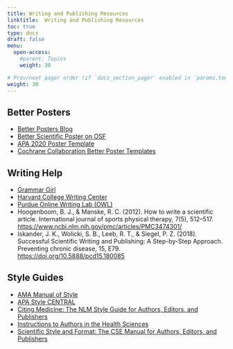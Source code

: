 ```yaml
---
title: Writing and Publishing Resources
linktitle:  Writing and Publishing Resources
toc: true
type: docs
draft: false
menu:
  open-access:
    #parent: Topics
    weight: 30

# Prev/next pager order (if `docs_section_pager` enabled in `params.toml`)
weight: 30
---
```


## Better Posters

* [Better Posters Blog](http://betterposters.blogspot.com/)
* [Better Scientific Poster on OSF](https://osf.io/ef53g/)
* [APA 2020 Poster Template](https://convention.apa.org/blog/rethinking-the-science-poster)
* [Cochrane Collaboration Better Poster Templates](https://www.cochrane.org/news/betterposter-templates-cochrane-colloquium-attendees)

## Writing Help

* [Grammar Girl](https://www.quickanddirtytips.com/grammar-girl)
* [Harvard College Writing Center](https://writingcenter.fas.harvard.edu/pages/resources)
* [Purdue Online Writing Lab (OWL)](https://owl.purdue.edu/owl/purdue_owl.html)
* Hoogenboom, B. J., & Manske, R. C. (2012). How to write a scientific article. International journal of sports physical therapy, 7(5), 512–517. https://www.ncbi.nlm.nih.gov/pmc/articles/PMC3474301/
* Iskander, J. K., Wolicki, S. B., Leeb, R. T., & Siegel, P. Z. (2018). Successful Scientific Writing and Publishing: A Step-by-Step Approach. Preventing chronic disease, 15, E79. https://doi.org/10.5888/pcd15.180085 

## Style Guides

* [AMA Manual of Style](https://www.amamanualofstyle.com/)
* [APA Style CENTRAL](https://apastyle.apa.org/)
* [Citing Medicine: The NLM Style Guide for Authors, Editors, and Publishers](http://www.ncbi.nlm.nih.gov/books/NBK7256/)
* [Instructions to Authors in the Health Sciences](http://mulford.utoledo.edu/instr/)
* [Scientific Style and Format: The CSE Manual for Authors, Editors, and Publishers](https://www.scientificstyleandformat.org/Home.html)

